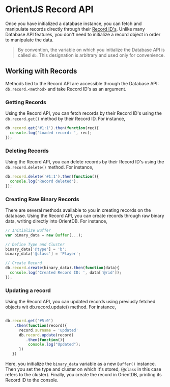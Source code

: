# OrientJS Record API

Once you have initialized a database instance, you can fetch and manipulate records directly through their [Record ID's](Concepts.md#record-id). Unlike many Database API features, you don't need to initialize a record object in order to manipulate the data.

>By convention, the variable on which you initialize the Database API is called `db`.  This designation is arbitrary and used only for convenience.


## Working with Records

Methods tied to the Record API are accessible through the Database API: `db.record.<method>` and take Record ID's as an argument.

### Getting Records

Using the Record API, you can fetch records by their Record ID's using the `db.record.get()` method by their Record ID.  For instance,

```js
db.record.get('#1:1').then(function(rec){
  console.log('Loaded record: ', rec);
});

```

### Deleting Records

Using the Record API, you can delete records by their Record ID's using the `db.record.delete()` method.  For instance,

```js
db.record.delete('#1:1').then(function(){
  console.log("Record deleted");
});
```

### Creating Raw Binary Records

There are several methods available to you in creating records on the database.  Using the Record API, you can create records through raw binary data, writing directly into OrientDB.  For instance,

```js
// Initialize Buffer
var binary_data = new Buffer(...);

// Define Type and Cluster
binary_data['@type'] = 'b';
binary_data['@class'] = 'Player';

// Create Record
db.record.create(binary_data).then(function(data){
  console.log('Created Record ID: ', data['@rid']);  
});

```

### Updating a record

Using the Record API, you can updated records using previusly fetched objects wit db.record.update() method. 
For instance,

```js

db.record.get('#5:0')
	.then(function(record){
      record.surname = 'updated'
      db.record.update(record)
         .then(function(){
          console.log("Updated");
      })
   })
```

Here, you initialize the `binary_data` variable as a new `Buffer()` instance.  Then you set the type and cluster on which it's stored, (`@class` in this case refers to the cluster).  Finally, you create the record in OrientDB, printing its Record ID to the console.
